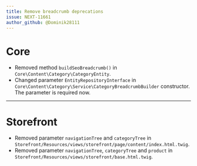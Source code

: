 ```yaml
---
title: Remove breadcrumb deprecations
issue: NEXT-11661
author_github: @Dominik28111
---
```

# Core
* Removed method `buildSeoBreadcrumb()` in `Core\Content\Category\CategoryEntity`.
* Changed parameter `EntityRepositoryInterface` in `Core\Content\Category\Service\CategoryBreadcrumbBuilder` constructor. The parameter is required now.
___
# Storefront
* Removed parameter `navigationTree` and `categoryTree` in `Storefront/Resources/views/storefront/page/content/index.html.twig`.
* Removed parameter `navigationTree`, `categoryTree` and `product` in `Storefront/Resources/views/storefront/base.html.twig`.
